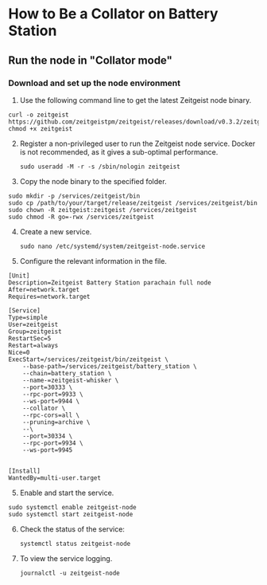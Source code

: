 # How to Be a Collator on Battery Station

## Run the node in "Collator mode"

### Download and set up the node environment

1. Use the following command line to get the latest Zeitgeist node binary.

```
curl -o zeitgeist https://github.com/zeitgeistpm/zeitgeist/releases/download/v0.3.2/zeitgeist_parachain
chmod +x zeitgeist
```

2. Register a non-privileged user to run the Zeitgeist node service. Docker is
   not recommended, as it gives a sub-optimal performance.

   `sudo useradd -M -r -s /sbin/nologin zeitgeist`

3. Copy the node binary to the specified folder.

```
sudo mkdir -p /services/zeitgeist/bin
sudo cp /path/to/your/target/release/zeitgeist /services/zeitgeist/bin
sudo chown -R zeitgeist:zeitgeist /services/zeitgeist
sudo chmod -R go=-rwx /services/zeitgeist
```

4. Create a new service.

   `sudo nano /etc/systemd/system/zeitgeist-node.service`

5. Configure the relevant information in the file.

```
[Unit]
Description=Zeitgeist Battery Station parachain full node
After=network.target
Requires=network.target

[Service]
Type=simple
User=zeitgeist
Group=zeitgeist
RestartSec=5
Restart=always
Nice=0
ExecStart=/services/zeitgeist/bin/zeitgeist \
    --base-path=/services/zeitgeist/battery_station \
    --chain=battery_station \
    --name-=zeitgeist-whisker \
    --port=30333 \
    --rpc-port=9933 \
    --ws-port=9944 \
    --collator \
    --rpc-cors=all \
    --pruning=archive \
    --\
    --port=30334 \
    --rpc-port=9934 \
    --ws-port=9945


[Install]
WantedBy=multi-user.target
```

5. Enable and start the service.

```
sudo systemctl enable zeitgeist-node
sudo systemctl start zeitgeist-node
```

6. Check the status of the service:

   `systemctl status zeitgeist-node`

7. To view the service logging.

   `journalctl -u zeitgeist-node`
